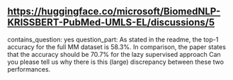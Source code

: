 ## https://huggingface.co/microsoft/BiomedNLP-KRISSBERT-PubMed-UMLS-EL/discussions/5

contains_question: yes
question_part: As stated in the readme, the top-1 accuracy for the full MM dataset is 58.3%. In comparison, the paper states that the accuracy should be 70.7% for the lazy supervised approach Can you please tell us why there is this (large) discrepancy between these two performances.